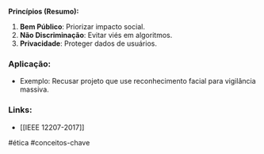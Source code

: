 
**Princípios (Resumo):**  
1. **Bem Público**: Priorizar impacto social.  
2. **Não Discriminação**: Evitar viés em algoritmos.  
3. **Privacidade**: Proteger dados de usuários.  

### Aplicação:  
- Exemplo: Recusar projeto que use reconhecimento facial para vigilância massiva.  

### Links:  
- [[IEEE 12207-2017]]  

#ética 
#conceitos-chave
